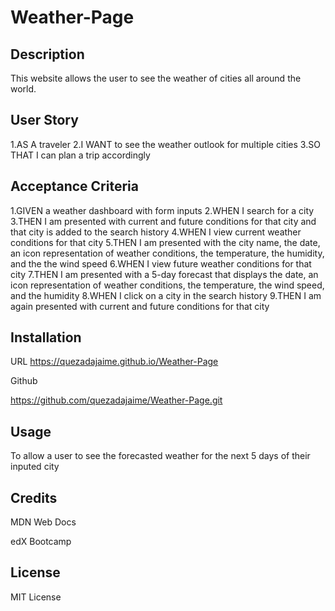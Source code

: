 # Weather-Page


## Description

This website allows the user to see the weather of cities all around the world. 

## User Story
1.AS A traveler
2.I WANT to see the weather outlook for multiple cities
3.SO THAT I can plan a trip accordingly

## Acceptance Criteria
1.GIVEN a weather dashboard with form inputs
2.WHEN I search for a city
3.THEN I am presented with current and future conditions for that city and that city is added to the search history
4.WHEN I view current weather conditions for that city
5.THEN I am presented with the city name, the date, an icon representation of weather conditions, the temperature, the humidity, and the the wind speed
6.WHEN I view future weather conditions for that city
7.THEN I am presented with a 5-day forecast that displays the date, an icon representation of weather conditions, the temperature, the wind speed, and the humidity
8.WHEN I click on a city in the search history
9.THEN I am again presented with current and future conditions for that city




## Installation
URL
https://quezadajaime.github.io/Weather-Page

Github

https://github.com/quezadajaime/Weather-Page.git

## Usage

To allow a user to see the forecasted weather for the next 5 days of their inputed city 

## Credits

MDN Web Docs

edX Bootcamp


## License

MIT License

